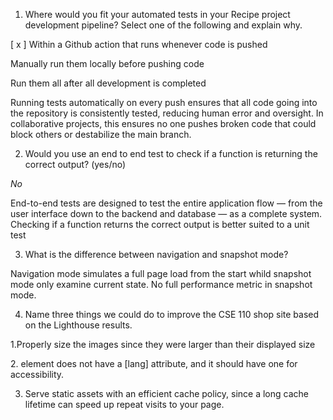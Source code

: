 1) Where would you fit your automated tests in your Recipe project development pipeline? Select one of the following and explain why.

[ x ] Within a Github action that runs whenever code is pushed 

Manually run them locally before pushing code

Run them all after all development is completed



Running tests automatically on every push ensures that all code going into the repository is consistently tested, reducing human error and oversight.
In collaborative projects, this ensures no one pushes broken code that could block others or destabilize the main branch.

2) Would you use an end to end test to check if a function is returning the correct output? (yes/no)

*No*

End-to-end tests are designed to test the entire application flow — from the user interface down to the backend and database — as a complete system.
Checking if a function returns the correct output is better suited to a unit test



3) What is the difference between navigation and snapshot mode?

Navigation mode simulates a full page load from the start whild snapshot mode only examine current state. No full performance metric in snapshot mode.


4) Name three things we could do to improve the CSE 110 shop site based on the Lighthouse results.

1.Properly size the images since they were larger than their displayed size

2.<html> element does not have a [lang] attribute, and it should have one for accessibility.

3. Serve static assets with an efficient cache policy, since a long cache lifetime can speed up repeat visits to your page.

